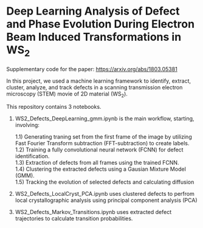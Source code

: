 # Deep Learning Analysis of Defect and Phase Evolution During Electron Beam Induced Transformations in WS<sub>2</sub>

Supplementary code for the paper: https://arxiv.org/abs/1803.05381

In this project, we used a machine learning framework to identify, extract, cluster, analyze, and track defects in a scanning transmission electron microscopy (STEM) movie of 2D material (WS<sub>2</sub>).

This repository contains 3 notebooks. 


1. WS2_Defects_DeepLearning_gmm.ipynb is the main workflow, starting, involving:

    1.1) Generating traning set from the first frame of the image by utilizing Fast Fourier Transform subtraction (FFT-subtraction) to create labels.  
  1.2) Training a fully convolutional neural network (FCNN) for defect identification.  
  1.3) Extraction of defects from all frames using the trained FCNN.  
  1.4) Clustering the extracted defects using a Gausian Mixture Model (GMM).  
  1.5) Tracking the evolution of selected defects and calculating diffusion 
  
2. WS2_Defects_LocalCryst_PCA.ipynb uses clustered defects to perfrom local crystallographic analysis using principal component analysis (PCA) 

3. WS2_Defects_Markov_Transitions.ipynb uses extracted defect trajectories to calculate transition probabilities.  

